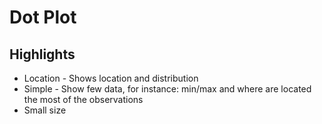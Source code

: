 # Dot Plot

## Highlights

* Location - Shows location and distribution
* Simple - Show few data, for instance: min/max and where are located the most of the observations
* Small size